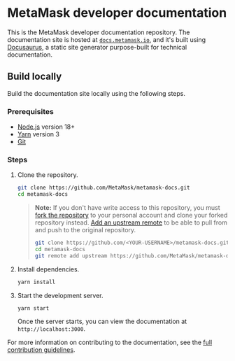 # MetaMask developer documentation

This is the MetaMask developer documentation repository.
The documentation site is hosted at [`docs.metamask.io`](https://docs.metamask.io), and it's
built using [Docusaurus](https://docusaurus.io/), a static site generator purpose-built for
technical documentation.

## Build locally

Build the documentation site locally using the following steps.

### Prerequisites

- [Node.js](https://nodejs.org/) version 18+
- [Yarn](https://yarnpkg.com/) version 3
- [Git](https://git-scm.com/)

### Steps

1. Clone the repository.

    ```bash
    git clone https://github.com/MetaMask/metamask-docs.git
    cd metamask-docs
    ```

    > **Note:** If you don't have write access to this repository, you must [fork the repository](https://docs.github.com/en/get-started/quickstart/fork-a-repo#forking-a-repository) to your personal account and clone your forked repository instead. [Add an upstream remote](https://docs.github.com/en/get-started/quickstart/fork-a-repo#configuring-git-to-sync-your-fork-with-the-upstream-repository) to be able to pull from and push to the original repository.
    >
    > ```bash
    > git clone https://github.com/<YOUR-USERNAME>/metamask-docs.git
    > cd metamask-docs
    > git remote add upstream https://github.com/MetaMask/metamask-docs.git
    > ```
   
2. Install dependencies.

    ```bash
    yarn install
    ```
   
3. Start the development server.

    ```bash
    yarn start
    ```
   
    Once the server starts, you can view the documentation at `http://localhost:3000`.

For more information on contributing to the documentation, see the [full contribution guidelines](CONTRIBUTING.md).
